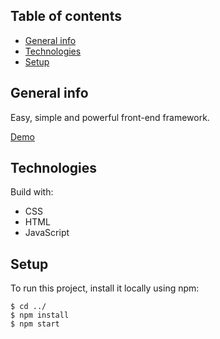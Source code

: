 ## Table of contents

- [General info](#general-info)
- [Technologies](#technologies)
- [Setup](#setup)

## General info

Easy, simple and powerful front-end framework.

[Demo](https://qaiswardag.github.io/css-framework/)



## Technologies

Build with:

- CSS
- HTML
- JavaScript

## Setup

To run this project, install it locally using npm:

```
$ cd ../
$ npm install
$ npm start
```
